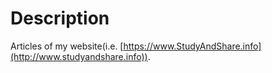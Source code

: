 # Description
Articles of my website(i.e. [https://www.StudyAndShare.info](http://www.studyandshare.info)).
